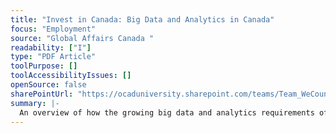 ```yaml
---
title: "Invest in Canada: Big Data and Analytics in Canada"
focus: "Employment"
source: "Global Affairs Canada "
readability: ["I"]
type: "PDF Article"
toolPurpose: []
toolAccessibilityIssues: []
openSource: false
sharePointUrl: "https://ocaduniversity.sharepoint.com/teams/Team_WeCount/Shared%20Documents/Resources%20and%20Tools/Literature%20(curated)/Invest%20in%20Canada_Big%20data%20and%20analytics%20in%20Canada.pdf"
summary: |-
  An overview of how the growing big data and analytics requirements of major Canadian and global organizations have created opportunities in Canada for the leading global companies in those spaces.
---
```



